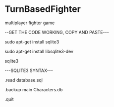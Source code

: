 # TurnBasedFighter
multiplayer fighter game

--GET THE CODE WORKING, COPY AND PASTE---

sudo apt-get install sqlite3

sudo apt-get install libsqlite3-dev

sqlite3
  
  ---SQLITE3 SYNTAX---
  
.read database.sql

.backup main Characters.db

.quit
